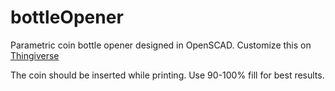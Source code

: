 bottleOpener
============

Parametric coin bottle opener designed in OpenSCAD.
Customize this on [Thingiverse](http://www.thingiverse.com/thing:363363)

The coin should be inserted while printing. Use 90-100% fill for best results.

